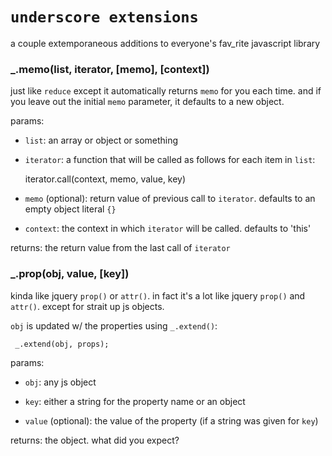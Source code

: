 # `underscore extensions`

a couple extemporaneous additions to everyone's fav\_rite javascript library

### _.memo(list, iterator, [memo], [context])

just like `reduce` except it automatically returns `memo` for you
each time.  and if you leave out the initial `memo` parameter, it
defaults to a new object.

params:

 - `list`: an array or object or something

 - `iterator`: a function that will be called as follows for each
   item in `list`:
 
     iterator.call(context, memo, value, key)

 - `memo` (optional): return value of previous call to `iterator`.
   defaults to an empty object literal `{}`

 - `context`: the context in which `iterator` will be called.
   defaults to 'this'

returns: the return value from the last call of `iterator`

### _.prop(obj, value, [key])

kinda like jquery `prop()` or `attr()`.  in fact it's a lot like
jquery `prop()` and `attr()`.  except for strait up js objects.

`obj` is updated w/ the properties using `_.extend()`:

     _.extend(obj, props);

params:

 - `obj`: any js object

 - `key`: either a string for the property name or an object
 
 - `value` (optional): the value of the property (if a string was
   given for `key`)

returns: the object.  what did you expect?

